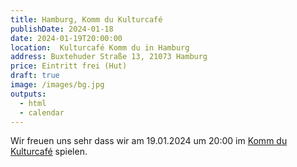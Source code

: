 ```yaml
---
title: Hamburg, Komm du Kulturcafé
publishDate: 2024-01-18
date: 2024-01-19T20:00:00
location:  Kulturcafé Komm du in Hamburg
address: Buxtehuder Straße 13, 21073 Hamburg
price: Eintritt frei (Hut)
draft: true
image: /images/bg.jpg
outputs:
  - html
  - calendar
---
```

Wir freuen uns sehr dass wir am 19.01.2024 um 20:00 im [Komm du Kulturcafé](https://www.komm-du.de/) spielen.
